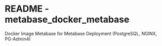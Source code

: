 # README - metabase_docker_metabase
Docker Image Metabase for Metabase Deployment (PostgreSQL, NGINX, PG-Admin4)
